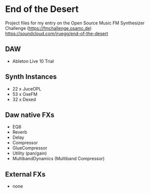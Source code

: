 # End of the Desert
Project files for my entry on the Open Source Music FM Synthesizer Challenge (https://fmchallenge.osamc.de)
https://soundcloud.com/jruegg/end-of-the-desert

DAW
-

* Ableton Live 10 Trial

Synth Instances
-

* 22 x JuceOPL
* 53 x OxeFM
* 32 x Dexed

Daw native FXs
-

* EQ8
* Reverb
* Delay
* Compressor
* GlueCompressor
* Utility (pan/gain)
* MultibandDynamics (Multiband Compressor)

External FXs
-

* none
